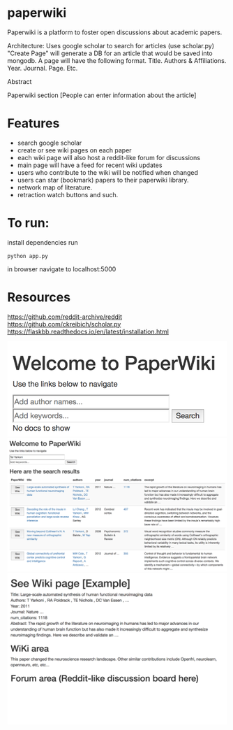 # paperwiki


Paperwiki is a platform to foster open discussions about academic papers.

Architecture:
Uses google scholar to search for articles (use scholar.py)
"Create Page" will generate a DB for an article
that would be saved into mongodb.
A page will have the following format.
Title.
Authors & Affiliations.
Year. Journal. Page. Etc.

Abstract

Paperwiki section
[People can enter information about the article]


# Features
- search google scholar
- create or see wiki pages on each paper
- each wiki page will also host a reddit-like forum for discussions
- main page will have a feed for recent wiki updates
- users who contribute to the wiki will be notified when changed
- users can star (bookmark) papers to their paperwiki library.
- network map of literature.
- retraction watch buttons and such.

# To run:
install dependencies
run
```
python app.py
```
in browser navigate to localhost:5000

# Resources
https://github.com/reddit-archive/reddit
https://github.com/ckreibich/scholar.py
https://flaskbb.readthedocs.io/en/latest/installation.html

![alt text](./images/1.png "Logo Title Text 1")
![alt text](./images/2.png "Logo Title Text 1")
![alt text](./images/3.png "Logo Title Text 1")
